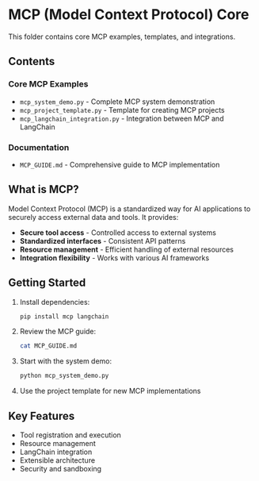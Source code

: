 # MCP (Model Context Protocol) Core

This folder contains core MCP examples, templates, and integrations.

## Contents

### Core MCP Examples
- `mcp_system_demo.py` - Complete MCP system demonstration
- `mcp_project_template.py` - Template for creating MCP projects
- `mcp_langchain_integration.py` - Integration between MCP and LangChain

### Documentation
- `MCP_GUIDE.md` - Comprehensive guide to MCP implementation

## What is MCP?

Model Context Protocol (MCP) is a standardized way for AI applications to securely access external data and tools. It provides:

- **Secure tool access** - Controlled access to external systems
- **Standardized interfaces** - Consistent API patterns
- **Resource management** - Efficient handling of external resources
- **Integration flexibility** - Works with various AI frameworks

## Getting Started

1. Install dependencies:
   ```bash
   pip install mcp langchain
   ```

2. Review the MCP guide:
   ```bash
   cat MCP_GUIDE.md
   ```

3. Start with the system demo:
   ```bash
   python mcp_system_demo.py
   ```

4. Use the project template for new MCP implementations

## Key Features

- Tool registration and execution
- Resource management
- LangChain integration
- Extensible architecture
- Security and sandboxing
